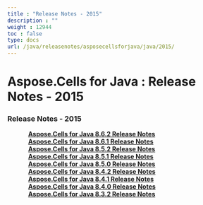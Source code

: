 ```yaml
---
title : "Release Notes - 2015" 
description : "" 
weight : 12944 
toc : false
type: docs
url: /java/releasenotes/asposecellsforjava/java/2015/
---
```


# Aspose.Cells for Java : Release Notes - 2015


### Release Notes - 2015

&nbsp;&nbsp;&nbsp;&nbsp;&nbsp;&nbsp;&nbsp;&nbsp;&nbsp;&nbsp;&nbsp;&nbsp;[**Aspose.Cells for Java 8.6.2 Release Notes**](https://docs2.aspose.com/cells/java/releasenotes/asposecellsforjava/java/2015/aspose.cells+for+java+8.6.2+release+notes)    
&nbsp;&nbsp;&nbsp;&nbsp;&nbsp;&nbsp;&nbsp;&nbsp;&nbsp;&nbsp;&nbsp;&nbsp;[**Aspose.Cells for Java 8.6.1 Release Notes**](https://docs2.aspose.com/cells/java/releasenotes/asposecellsforjava/java/2015/aspose.cells+for+java+8.6.1+release+notes)    
&nbsp;&nbsp;&nbsp;&nbsp;&nbsp;&nbsp;&nbsp;&nbsp;&nbsp;&nbsp;&nbsp;&nbsp;[**Aspose.Cells for Java 8.5.2 Release Notes**](https://docs2.aspose.com/cells/java/releasenotes/asposecellsforjava/java/2015/aspose.cells+for+java+8.5.2+release+notes)    
&nbsp;&nbsp;&nbsp;&nbsp;&nbsp;&nbsp;&nbsp;&nbsp;&nbsp;&nbsp;&nbsp;&nbsp;[**Aspose.Cells for Java 8.5.1 Release Notes**](https://docs2.aspose.com/cells/java/releasenotes/asposecellsforjava/java/2015/aspose.cells+for+java+8.5.1+release+notes)    
&nbsp;&nbsp;&nbsp;&nbsp;&nbsp;&nbsp;&nbsp;&nbsp;&nbsp;&nbsp;&nbsp;&nbsp;[**Aspose.Cells for Java 8.5.0 Release Notes**](https://docs2.aspose.com/cells/java/releasenotes/asposecellsforjava/java/2015/aspose.cells+for+java+8.5.0+release+notes)    
&nbsp;&nbsp;&nbsp;&nbsp;&nbsp;&nbsp;&nbsp;&nbsp;&nbsp;&nbsp;&nbsp;&nbsp;[**Aspose.Cells for Java 8.4.2 Release Notes**](https://docs2.aspose.com/cells/java/releasenotes/asposecellsforjava/java/2015/aspose.cells+for+java+8.4.2+release+notes)    
&nbsp;&nbsp;&nbsp;&nbsp;&nbsp;&nbsp;&nbsp;&nbsp;&nbsp;&nbsp;&nbsp;&nbsp;[**Aspose.Cells for Java 8.4.1 Release Notes**](https://docs2.aspose.com/cells/java/releasenotes/asposecellsforjava/java/2015/aspose.cells+for+java+8.4.1+release+notes)    
&nbsp;&nbsp;&nbsp;&nbsp;&nbsp;&nbsp;&nbsp;&nbsp;&nbsp;&nbsp;&nbsp;&nbsp;[**Aspose.Cells for Java 8.4.0 Release Notes**](https://docs2.aspose.com/cells/java/releasenotes/asposecellsforjava/java/2015/aspose.cells+for+java+8.4.0+release+notes)    
&nbsp;&nbsp;&nbsp;&nbsp;&nbsp;&nbsp;&nbsp;&nbsp;&nbsp;&nbsp;&nbsp;&nbsp;[**Aspose.Cells for Java 8.3.2 Release Notes**](https://docs2.aspose.com/cells/java/releasenotes/asposecellsforjava/java/2015/aspose.cells+for+java+8.3.2+release+notes)    


           


